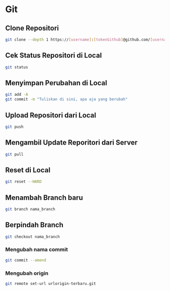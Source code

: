 # Git

## Clone Repositori

```bash
git clone --depth 1 https://[username]:[tokenGithub]@github.com/[username]/[repositori]
```

## Cek Status Repositori di Local

```bash
git status
```

## Menyimpan Perubahan di Local

```bash
git add -A
git commit -m "Tuliskan di sini, apa aja yang berubah"
```

## Upload Repositori dari Local

```bash
git push
```

## Mengambil Update Reporitori dari Server

```bash
git pull
```

## Reset di Local

```bash
git reset --HARD
```

## Menambah Branch baru

```bash
git branch nama_branch
```

## Berpindah Branch

```bash
git checkout nama_branch
```

### Mengubah nama commit

```bash
git commit --amend
```

### Mengubah origin

```bash
git remote set-url urlorigin-terbaru.git
```
